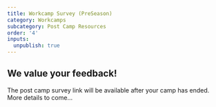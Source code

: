 ```yaml
---
title: Workcamp Survey (PreSeason)
category: Workcamps
subcategory: Post Camp Resources
order: '4'
inputs:
  unpublish: true
---
```

## We value your feedback!

The post camp survey link will be available after your camp has ended. More details to come…

<div><p>&nbsp;</p></div>